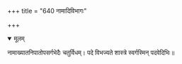 +++
title = "640 नामादिविभागः"

+++


<details open><summary>मूलम्</summary>

नामाख्यातनिपातोपसर्गभेदैः चतुर्विधम्। पदे विभज्यते शास्त्रे स्वर्गस्मिन् पदवेदिभिः॥
</details>

